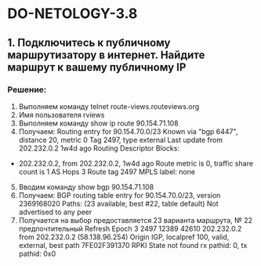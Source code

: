 # DO-NETOLOGY-3.8

## 1. Подключитесь к публичному маршрутизатору в интернет. Найдите маршрут к вашему публичному IP

### Решение:
1. Выполняем команду telnet route-views.routeviews.org 
2. Имя пользователя rviews
3. Выполняем команду show ip route 90.154.71.108
4. Получаем: 
  Routing entry for 90.154.70.0/23
  Known via "bgp 6447", distance 20, metric 0
  Tag 2497, type external
  Last update from 202.232.0.2 1w4d ago
  Routing Descriptor Blocks:
  * 202.232.0.2, from 202.232.0.2, 1w4d ago
      Route metric is 0, traffic share count is 1
      AS Hops 3
      Route tag 2497
      MPLS label: none
 5. Вводим команду show bgp 90.154.71.108
 6. Получаем:
  BGP routing table entry for 90.154.70.0/23, version 2369168020
  Paths: (23 available, best #22, table default)
  Not advertised to any peer
 7. Получается на выбор предоставляется 23 варианта маршрута, № 22 предпочтительный
  Refresh Epoch 3
  2497 12389 42610
    202.232.0.2 from 202.232.0.2 (58.138.96.254)
      Origin IGP, localpref 100, valid, external, best
      path 7FE02F391370 RPKI State not found
      rx pathid: 0, tx pathid: 0x0
      
      
